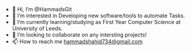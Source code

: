 - 👋 Hi, I’m @HammadsGit
- 👀 I’m interested in Developing new software/tools to automate Tasks.
- 🌱 I’m currently learning/studying as First Year Computer Science at University of Leeds.
- 💞️ I’m looking to collaborate on any intersting projects!
- 📫 How to reach me hammadshahid734@gmail.com

<!---
HammadsGit/HammadsGit is a ✨ special ✨ repository because its `README.md` (this file) appears on your GitHub profile.
You can click the Preview link to take a look at your changes.
--->

